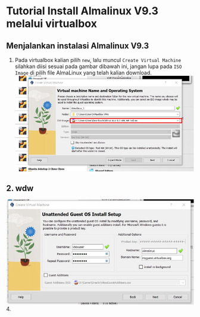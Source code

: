 # Tutorial Install Almalinux V9.3 melalui virtualbox

## Menjalankan instalasi Almalinux V9.3
1. Pada virtualbox kalian pilih `new`, lalu muncul `Create Virtual Machine` silahkan diisi sesuai pada gambar dibawah ini, jangan lupa pada `ISO Image` di pilih file AlmaLinux yang telah kalian download.
![1](1.jpg)

## 2. wdw
![2](2.jpg)
4. 

